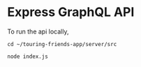 # Express GraphQL API

To run the api locally, 

`cd ~/touring-friends-app/server/src`

`node index.js`